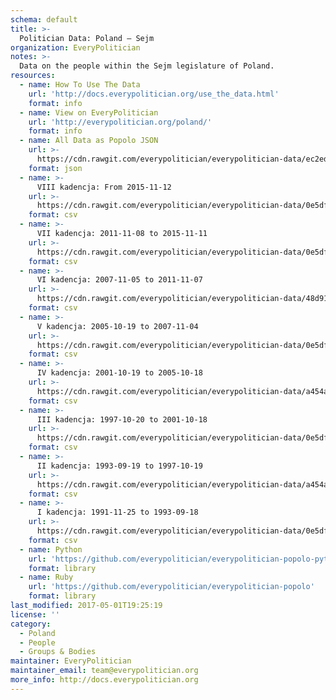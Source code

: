 ```yaml
---
schema: default
title: >-
  Politician Data: Poland — Sejm
organization: EveryPolitician
notes: >-
  Data on the people within the Sejm legislature of Poland.
resources:
  - name: How To Use The Data
    url: 'http://docs.everypolitician.org/use_the_data.html'
    format: info
  - name: View on EveryPolitician
    url: 'http://everypolitician.org/poland/'
    format: info
  - name: All Data as Popolo JSON
    url: >-
      https://cdn.rawgit.com/everypolitician/everypolitician-data/ec2edf7e0e035f9da90b076c435a9be87f92fdaf/data/Poland/Sejm/ep-popolo-v1.0.json
    format: json
  - name: >-
      VIII kadencja: From 2015-11-12
    url: >-
      https://cdn.rawgit.com/everypolitician/everypolitician-data/0e5df2890f461de61dd9e2aff5681c5fed7c0b37/data/Poland/Sejm/term-8.csv
    format: csv
  - name: >-
      VII kadencja: 2011-11-08 to 2015-11-11
    url: >-
      https://cdn.rawgit.com/everypolitician/everypolitician-data/0e5df2890f461de61dd9e2aff5681c5fed7c0b37/data/Poland/Sejm/term-7.csv
    format: csv
  - name: >-
      VI kadencja: 2007-11-05 to 2011-11-07
    url: >-
      https://cdn.rawgit.com/everypolitician/everypolitician-data/48d91805d64a12fd2ad77914d1884b86a9272c4b/data/Poland/Sejm/term-6.csv
    format: csv
  - name: >-
      V kadencja: 2005-10-19 to 2007-11-04
    url: >-
      https://cdn.rawgit.com/everypolitician/everypolitician-data/0e5df2890f461de61dd9e2aff5681c5fed7c0b37/data/Poland/Sejm/term-5.csv
    format: csv
  - name: >-
      IV kadencja: 2001-10-19 to 2005-10-18
    url: >-
      https://cdn.rawgit.com/everypolitician/everypolitician-data/a454a9506f513a6eb9f8172bf67f5c6e7d397e2a/data/Poland/Sejm/term-4.csv
    format: csv
  - name: >-
      III kadencja: 1997-10-20 to 2001-10-18
    url: >-
      https://cdn.rawgit.com/everypolitician/everypolitician-data/0e5df2890f461de61dd9e2aff5681c5fed7c0b37/data/Poland/Sejm/term-3.csv
    format: csv
  - name: >-
      II kadencja: 1993-09-19 to 1997-10-19
    url: >-
      https://cdn.rawgit.com/everypolitician/everypolitician-data/a454a9506f513a6eb9f8172bf67f5c6e7d397e2a/data/Poland/Sejm/term-2.csv
    format: csv
  - name: >-
      I kadencja: 1991-11-25 to 1993-09-18
    url: >-
      https://cdn.rawgit.com/everypolitician/everypolitician-data/0e5df2890f461de61dd9e2aff5681c5fed7c0b37/data/Poland/Sejm/term-1.csv
    format: csv
  - name: Python
    url: 'https://github.com/everypolitician/everypolitician-popolo-python'
    format: library
  - name: Ruby
    url: 'https://github.com/everypolitician/everypolitician-popolo'
    format: library
last_modified: 2017-05-01T19:25:19
license: ''
category:
  - Poland
  - People
  - Groups & Bodies
maintainer: EveryPolitician
maintainer_email: team@everypolitician.org
more_info: http://docs.everypolitician.org
---
```

